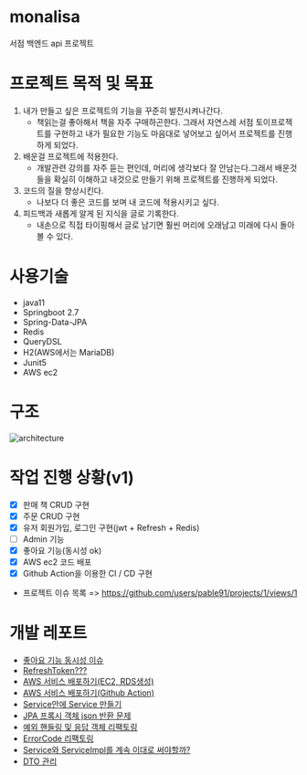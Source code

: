 # monalisa
서점 백엔드 api 프로젝트 

# 프로젝트 목적 및 목표
1. 내가 만들고 싶은 프로젝트의 기능을 꾸준히 발전시켜나간다.
    - 책읽는걸 좋아해서 책을 자주 구매하곤한다. 그래서 자연스레 서점 토이프로젝트를 구현하고 내가 필요한 기능도 마음대로 넣어보고 싶어서 프로젝트를 진행하게 되었다.
2. 배운걸 프로젝트에 적용한다.
    - 개발관련 강의를 자주 듣는 편인데, 머리에 생각보다 잘 안남는다.그래서 배운것들을 확실히 이해하고 내것으로 만들기 위해 프로젝트를 진행하게 되었다.
3. 코드의 질을 향상시킨다.
    - 나보다 더 좋은 코드를 보며 내 코드에 적용시키고 싶다. 
4. 피드백과 새롭게 알게 된 지식을 글로 기록한다.
    - 내손으로 직접 타이핑해서 글로 남기면 훨씬 머리에 오래남고 미래에 다시 돌아볼 수 있다. 

# 사용기술
- java11
- Springboot 2.7
- Spring-Data-JPA
- Redis
- QueryDSL
- H2(AWS에서는 MariaDB)
- Junit5
- AWS ec2

# 구조
![architecture](https://user-images.githubusercontent.com/22884224/220965624-b52c7655-febb-42ab-b8cd-c38567eb726f.png)

# 작업 진행 상황(v1)
- [x] 판매 책 CRUD 구현
- [x] 주문 CRUD 구현
- [x] 유저 회원가입, 로그인 구현(jwt + Refresh + Redis)
- [ ] Admin 기능
- [x] 좋아요 기능(동시성 ok)
- [x] AWS ec2 코드 배포
- [x] Github Action을 이용한 CI / CD 구현
- 프로젝트 이슈 목록 => https://github.com/users/pable91/projects/1/views/1

# 개발 레포트
- [좋아요 기능 동시성 이슈](https://github.com/pable91/TIL/blob/main/%EC%A2%8B%EC%95%84%EC%9A%94%20%EA%B8%B0%EB%8A%A5%20%EB%8F%99%EC%8B%9C%EC%84%B1%20%EC%9D%B4%EC%8A%88.md)
- [RefreshToken???](https://github.com/pable91/TIL/blob/main/AccessToken%EA%B3%BC%20RefreshToken.md)
- [AWS 서비스 배포하기(EC2, RDS생성)](https://github.com/pable91/TIL/blob/main/AWS%20%EC%84%9C%EB%B9%84%EC%8A%A4%20%EB%B0%B0%ED%8F%AC%ED%95%98%EA%B8%B0(EC2%2C%20RDS%EC%83%9D%EC%84%B1).md)
- [AWS 서비스 배포하기(Github Action)](https://github.com/pable91/TIL/blob/main/AWS%20%EC%84%9C%EB%B9%84%EC%8A%A4%20%EB%B0%B0%ED%8F%AC%ED%95%98%EA%B8%B0(Github%20Action).md)
- [Service안에 Service 만들기](https://github.com/pable91/TIL/blob/main/Service%EC%95%88%EC%97%90%20Service%20%EB%A7%8C%EB%93%A4%EA%B8%B0.md) 
- [JPA 프록시 객체 json 반환 문제](https://github.com/pable91/TIL/blob/main/JPA%20%ED%94%84%EB%A1%9D%EC%8B%9C%20%EA%B0%9D%EC%B2%B4%20json%20%EB%B0%98%ED%99%98%20%EB%AC%B8%EC%A0%9C.md)
- [예외 핸들링 및 응답 객체 리팩토링](https://github.com/pable91/TIL/blob/main/%EC%98%88%EC%99%B8%20%ED%95%B8%EB%93%A4%EB%A7%81%20%EB%B0%8F%20%EC%9D%91%EB%8B%B5%20%EA%B0%9D%EC%B2%B4%20%ED%94%BC%EB%93%9C%EB%B0%B1.md)
- [ErrorCode 리팩토링](https://github.com/pable91/TIL/blob/main/ErrorCode%20%EC%B6%94%EC%83%81%ED%99%94%20%ED%94%BC%EB%93%9C%EB%B0%B1.md)
- [Service와 ServiceImpl를 계속 이대로 써야할까?](https://github.com/pable91/TIL/blob/main/Service%EC%99%80%20ServiceImpl.md)
- [DTO 관리](https://github.com/pable91/TIL/blob/main/%EB%84%88%EB%AC%B4%20%EB%A7%8E%EC%9D%80%20DTO%20%ED%81%B4%EB%9E%98%EC%8A%A4%20%EA%B4%80%EB%A6%AC.md)
